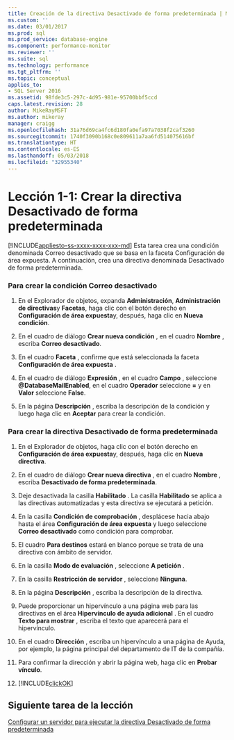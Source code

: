 ```yaml
---
title: Creación de la directiva Desactivado de forma predeterminada | Microsoft Docs
ms.custom: ''
ms.date: 03/01/2017
ms.prod: sql
ms.prod_service: database-engine
ms.component: performance-monitor
ms.reviewer: ''
ms.suite: sql
ms.technology: performance
ms.tgt_pltfrm: ''
ms.topic: conceptual
applies_to:
- SQL Server 2016
ms.assetid: 98fde3c5-297c-4d95-981e-95700bbf5ccd
caps.latest.revision: 28
author: MikeRayMSFT
ms.author: mikeray
manager: craigg
ms.openlocfilehash: 31a76d69ca4fc6d180fa0efa97a7038f2caf3260
ms.sourcegitcommit: 1740f3090b168c0e809611a7aa6fd514075616bf
ms.translationtype: HT
ms.contentlocale: es-ES
ms.lasthandoff: 05/03/2018
ms.locfileid: "32955340"
---
```

# <a name="lesson-1-1---create-the-off-by-default-policy"></a>Lección 1-1: Crear la directiva Desactivado de forma predeterminada
[!INCLUDE[appliesto-ss-xxxx-xxxx-xxx-md](../../includes/appliesto-ss-xxxx-xxxx-xxx-md.md)]
Esta tarea crea una condición denominada Correo desactivado que se basa en la faceta Configuración de área expuesta. A continuación, crea una directiva denominada Desactivado de forma predeterminada.  
  
### <a name="to-create-the-mail-off-condition"></a>Para crear la condición Correo desactivado  
  
1.  En el Explorador de objetos, expanda **Administración**, **Administración de directivas**y **Facetas**, haga clic con el botón derecho en **Configuración de área expuesta**y, después, haga clic en **Nueva condición**.  
  
2.  En el cuadro de diálogo **Crear nueva condición** , en el cuadro **Nombre** , escriba **Correo desactivado**.  
  
3.  En el cuadro **Faceta** , confirme que está seleccionada la faceta **Configuración de área expuesta** .  
  
4.  En el cuadro de diálogo **Expresión** , en el cuadro **Campo** , seleccione **@DatabaseMailEnabled**, en el cuadro **Operador** seleccione **=** y en **Valor** seleccione **False**.  
  
5.  En la página **Descripción** , escriba la descripción de la condición y luego haga clic en **Aceptar** para crear la condición.  
  
### <a name="to-create-the-off-by-default-policy"></a>Para crear la directiva Desactivado de forma predeterminada  
  
1.  En el Explorador de objetos, haga clic con el botón derecho en **Configuración de área expuesta**y, después, haga clic en **Nueva directiva**.  
  
2.  En el cuadro de diálogo **Crear nueva directiva** , en el cuadro **Nombre** , escriba **Desactivado de forma predeterminada**.  
  
3.  Deje desactivada la casilla **Habilitado** . La casilla **Habilitado** se aplica a las directivas automatizadas y esta directiva se ejecutará a petición.  
  
4.  En la casilla **Condición de comprobación** , desplácese hacia abajo hasta el área **Configuración de área expuesta** y luego seleccione **Correo desactivado** como condición para comprobar.  
  
5.  El cuadro **Para destinos** estará en blanco porque se trata de una directiva con ámbito de servidor.  
  
6.  En la casilla **Modo de evaluación** , seleccione **A petición** .  
  
7.  En la casilla **Restricción de servidor** , seleccione **Ninguna**.  
  
8.  En la página **Descripción** , escriba la descripción de la directiva.  
  
9. Puede proporcionar un hipervínculo a una página web para las directivas en el área **Hipervínculo de ayuda adicional** . En el cuadro **Texto para mostrar** , escriba el texto que aparecerá para el hipervínculo.  
  
10. En el cuadro **Dirección** , escriba un hipervínculo a una página de Ayuda, por ejemplo, la página principal del departamento de IT de la compañía.  
  
11. Para confirmar la dirección y abrir la página web, haga clic en **Probar vínculo**.  
  
12. [!INCLUDE[clickOK](../../includes/clickok-md.md)]  
  
## <a name="next-task-in-lesson"></a>Siguiente tarea de la lección  
[Configurar un servidor para ejecutar la directiva Desactivado de forma predeterminada](../../relational-databases/policy-based-management/lesson-1-2-configure-a-server-to-run-the-off-by-default-policy.md)  
  
  
  
